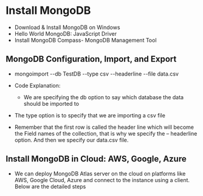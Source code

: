 #	Install MongoDB 

-	Download & Install MongoDB on Windows
-	Hello World MongoDB: JavaScript Driver
-	Install MongoDB Compass- MongoDB Management Tool


##	MongoDB Configuration, Import, and Export

-	mongoimport --db TestDB --type csv --headerline --file data.csv

-	Code Explanation:

	-	We are specifying the db option to say which database the data should be imported to
-	The type option is to specify that we are importing a csv file
-	Remember that the first row is called the header line which will become the Field names of the collection, that is why we specify the –	headerline option. And then we specify our data.csv file.


##	Install MongoDB in Cloud: AWS, Google, Azure

-	We can deploy MongoDB Atlas server on the cloud on platforms like AWS, Google Cloud, Azure and connect to the instance using a client. Below are the detailed steps



